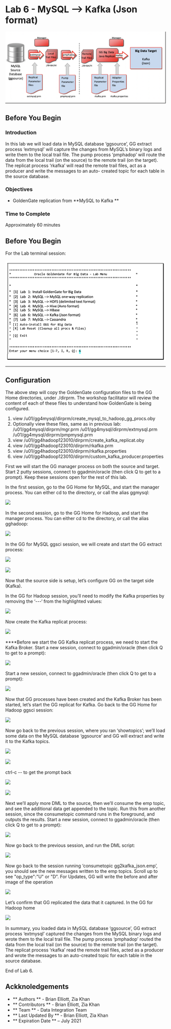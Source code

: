 # Lab 6 -  MySQL --> Kafka (Json format)

![](images/600/image601_1.png)

## Before You Begin

### Introduction
In this lab we will load data in MySQL database ‘ggsource’, GG extract process ‘extmysql’ will capture the changes from MySQL’s binary logs and write them to the local trail file. The pump process ‘pmphadop’ will route the data from the local trail (on the source) to the remote trail (on the target). The replicat
process ‘rkafka’ will read the remote trail files, act as a producer and write the messages to an auto- created topic for each table in the source database.


### Objectives
- GoldenGate replication from **MySQL to Kafka **

### Time to Complete
Approximately 60 minutes

## Before You Begin
For the Lab terminal session:

![](images/600/Lab6Menu.png)

------

##  Configuration
   The above step will copy the GoldenGate configuration files to the GG Home directories, under ./dirprm. The workshop facilitator will review the content of each of these files to understand how GoldenGate is being configured.

1)	view /u01/gg4mysql/dirprm/create_mysql_to_hadoop_gg_procs.oby
2)	Optionally view these files, same as in previous lab:
/u01/gg4mysql/dirprm/mgr.prm
/u01/gg4mysql/dirprm/extmysql.prm
/u01/gg4mysql/dirprm/pmpmysql.prm
3)	view /u01/gg4hadoop123010/dirprm/create_kafka_replicat.oby
4)	view /u01/gg4hadoop123010/dirprm/rkafka.prm
5)	view /u01/gg4hadoop123010/dirprm/rkafka.properties
6)	view /u01/gg4hadoop123010/dirprm/custom_kafka_producer.properties

First we will start the GG manager process on both the source and target. Start 2 putty sessions, connect to ggadmin/oracle (then click Q to get to a prompt). Keep these sessions open for the rest of this lab.


In the first session, go to the GG Home for MySQL, and start the manager process. You can either cd to the directory, or call the alias ggmysql:

![](images/600/image6xx_1.png)

In the second session, go to the GG Home for Hadoop, and start the manager process. You can either cd to the directory, or call the alias gghadoop:

![](images/600/image6xx_1.png)

In the GG for MySQL ggsci session, we will create and start the GG extract process:

![](images/600/image6xx_1.png)

![](images/600/image6xx_1.png)

Now that the source side is setup, let’s configure GG on the target side (Kafka).

In the GG for Hadoop session, you’ll need to modify the Kafka properties by removing the ‘---‘ from the highlighted values:

![](images/600/image6xx_1.png)

Now create the Kafka replicat process:

![](images/600/image6xx_1.png)

****Before we start the GG Kafka replicat process, we need to start the Kafka Broker. Start a new session, connect to ggadmin/oracle (then click Q to get to a prompt):

![](images/600/image6xx_1.png)

Start a new session, connect to ggadmin/oracle (then click Q to get to a prompt):


![](images/600/image6xx_1.png)

Now that GG processes have been created and the Kafka Broker has been started, let’s start the GG replicat for Kafka. Go back to the GG Home for Hadoop ggsci session:

![](images/600/image6xx_1.png)

Now go back to the previous session, where you ran ‘showtopics’; we’ll load some data on the MySQL database ‘ggsource’ and GG will extract and write it to the Kafka topics.

![](images/600/image6xx_1.png)

![](images/600/image6xx_1.png)

ctrl-c	-- to get the prompt back

![](images/600/image6xx_1.png)

![](images/600/image6xx_1.png)

Next we’ll apply more DML to the source, then we’ll consume the emp topic, and see the additional data get appended to the topic. Run this from another session, since the consumetopic command runs in the foreground, and outputs the results. Start a new session, connect to ggadmin/oracle (then click Q to get to a prompt):

![](images/600/image6xx_1.png)

Now go back to the previous session, and run the DML script:

![](images/600/image6xx_1.png)

Now go back to the session running ‘consumetopic gg2kafka_json.emp’, you should see the new messages written to the emp topics. Scroll up to see "op_type":"U" or "D". For Updates, GG will write the before and after image of the operation

![](images/600/image6xx_1.png)

Let’s confirm that GG replicated the data that it captured. In the GG for Hadoop home

![](images/600/image6xx_1.png)

In summary, you loaded data in MySQL database ‘ggsource’, GG extract process ‘extmysql’ captured the changes from the MySQL binary logs and wrote them to the local trail file. The pump process
‘pmphadop’ routed the data from the local trail (on the source) to the remote trail (on the target). The replicat process ‘rkafka’ read the remote trail files, acted as a producer and wrote the messages to an auto-created topic for each table in the source database.

End of Lab 6.

## Ackknoledgements
- ** Authors ** - Brian Elliott, Zia Khan
- ** Contributors ** - Brian Elliott, Zia Khan
- ** Team ** - Data Integration Team
- ** Last Updated By ** - Brian Elliott, Zia Khan
- ** Expiration Date ** – July 2021